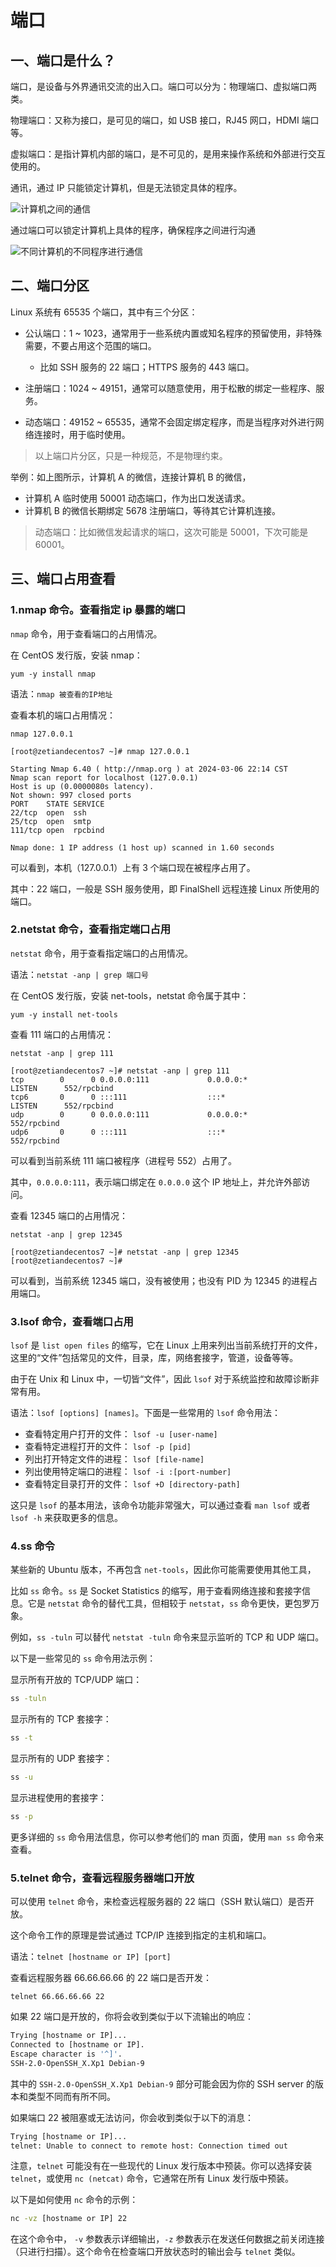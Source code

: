 # 端口

## 一、端口是什么？

端口，是设备与外界通讯交流的出入口。端口可以分为：物理端口、虚拟端口两类。

物理端口：又称为接口，是可见的端口，如 USB 接口，RJ45 网口，HDMI 端口等。

虚拟端口：是指计算机内部的端口，是不可见的，是用来操作系统和外部进行交互使用的。

通讯，通过 IP 只能锁定计算机，但是无法锁定具体的程序。

![计算机之间的通信](NoteAssets/计算机之间的通信.png)

通过端口可以锁定计算机上具体的程序，确保程序之间进行沟通

![不同计算机的不同程序进行通信](NoteAssets/不同计算机的不同程序进行通信.png)

## 二、端口分区

Linux 系统有 65535 个端口，其中有三个分区：

- 公认端口：1 ~ 1023，通常用于一些系统内置或知名程序的预留使用，非特殊需要，不要占用这个范围的端口。
  - 比如 SSH 服务的 22 端口；HTTPS 服务的 443 端口。

- 注册端口：1024 ~ 49151，通常可以随意使用，用于松散的绑定一些程序、服务。
- 动态端口：49152 ~ 65535，通常不会固定绑定程序，而是当程序对外进行网络连接时，用于临时使用。

> 以上端口片分区，只是一种规范，不是物理约束。

举例：如上图所示，计算机 A 的微信，连接计算机 B 的微信，

- 计算机 A 临时使用 50001 动态端口，作为出口发送请求。
- 计算机 B 的微信长期绑定 5678 注册端口，等待其它计算机连接。

> 动态端口：比如微信发起请求的端口，这次可能是 50001，下次可能是 60001。

## 三、端口占用查看

### 1.nmap 命令。查看指定 ip 暴露的端口

`nmap` 命令，用于查看端口的占用情况。

在 CentOS 发行版，安装 nmap：

```shell
yum -y install nmap
```

语法：`nmap 被查看的IP地址`

查看本机的端口占用情况：

```shell
nmap 127.0.0.1
```

```shell
[root@zetiandecentos7 ~]# nmap 127.0.0.1

Starting Nmap 6.40 ( http://nmap.org ) at 2024-03-06 22:14 CST
Nmap scan report for localhost (127.0.0.1)
Host is up (0.0000080s latency).
Not shown: 997 closed ports
PORT    STATE SERVICE
22/tcp  open  ssh
25/tcp  open  smtp
111/tcp open  rpcbind

Nmap done: 1 IP address (1 host up) scanned in 1.60 seconds
```

可以看到，本机（127.0.0.1）上有 3 个端口现在被程序占用了。

其中：22 端口，一般是 SSH 服务使用，即 FinalShell 远程连接 Linux 所使用的端口。

### 2.netstat 命令，查看指定端口占用

`netstat` 命令，用于查看指定端口的占用情况。

语法：`netstat -anp | grep 端口号`

在 CentOS 发行版，安装 net-tools，netstat 命令属于其中：

```shell
yum -y install net-tools
```

查看 111 端口的占用情况：

```shell
netstat -anp | grep 111
```

```shell
[root@zetiandecentos7 ~]# netstat -anp | grep 111
tcp        0      0 0.0.0.0:111             0.0.0.0:*               LISTEN      552/rpcbind
tcp6       0      0 :::111                  :::*                    LISTEN      552/rpcbind
udp        0      0 0.0.0.0:111             0.0.0.0:*                           552/rpcbind
udp6       0      0 :::111                  :::*                                552/rpcbind
```

可以看到当前系统 111 端口被程序（进程号 552）占用了。

其中，`0.0.0.0:111`，表示端口绑定在 `0.0.0.0` 这个 IP 地址上，并允许外部访问。

查看 12345 端口的占用情况：

```shell
netstat -anp | grep 12345
```

```shell
[root@zetiandecentos7 ~]# netstat -anp | grep 12345
[root@zetiandecentos7 ~]#
```

可以看到，当前系统 12345 端口，没有被使用；也没有 PID 为 12345 的进程占用端口。

### 3.lsof 命令，查看端口占用

`lsof` 是 `list open files` 的缩写，它在 Linux 上用来列出当前系统打开的文件，这里的“文件”包括常见的文件，目录，库，网络套接字，管道，设备等等。

由于在 Unix 和 Linux 中，一切皆“文件”，因此 `lsof` 对于系统监控和故障诊断非常有用。

语法：`lsof [options] [names]`。下面是一些常用的 `lsof` 命令用法：

- 查看特定用户打开的文件： `lsof -u [user-name]`
- 查看特定进程打开的文件： `lsof -p [pid]`
- 列出打开特定文件的进程： `lsof [file-name]`
- 列出使用特定端口的进程： `lsof -i :[port-number]`
- 查看特定目录打开的文件： `lsof +D [directory-path]`

这只是 `lsof` 的基本用法，该命令功能非常强大，可以通过查看 `man lsof` 或者 `lsof -h` 来获取更多的信息。

### 4.ss 命令

某些新的 Ubuntu 版本，不再包含 `net-tools`，因此你可能需要使用其他工具，

比如 `ss` 命令。`ss` 是 Socket Statistics 的缩写，用于查看网络连接和套接字信息。它是 `netstat` 命令的替代工具，但相较于 `netstat`，`ss` 命令更快，更包罗万象。

例如，`ss -tuln` 可以替代  `netstat -tuln` 命令来显示监听的 TCP 和 UDP 端口。

以下是一些常见的 `ss` 命令用法示例：

显示所有开放的 TCP/UDP 端口：

```bash
ss -tuln
```

显示所有的 TCP 套接字：

```bash
ss -t
```

显示所有的 UDP 套接字：

```bash
ss -u
```

显示进程使用的套接字：

```bash
ss -p
```

更多详细的 `ss` 命令用法信息，你可以参考他们的 man 页面，使用 `man ss` 命令来查看。

### 5.telnet 命令，查看远程服务器端口开放

可以使用 `telnet` 命令，来检查远程服务器的 22 端口（SSH 默认端口）是否开放。

这个命令工作的原理是尝试通过 TCP/IP 连接到指定的主机和端口。

语法：`telnet [hostname or IP] [port]`

查看远程服务器 66.66.66.66 的 22 端口是否开发：

```shell
telnet 66.66.66.66 22
```

如果 22 端口是开放的，你将会收到类似于以下流输出的响应：

```bash
Trying [hostname or IP]...
Connected to [hostname or IP].
Escape character is '^]'.
SSH-2.0-OpenSSH_X.Xp1 Debian-9
```

其中的 `SSH-2.0-OpenSSH_X.Xp1 Debian-9` 部分可能会因为你的 SSH server 的版本和类型不同而有所不同。

如果端口 22 被阻塞或无法访问，你会收到类似于以下的消息：

```bash
Trying [hostname or IP]...
telnet: Unable to connect to remote host: Connection timed out
```

注意，`telnet` 可能没有在一些现代的 Linux 发行版本中预装。你可以选择安装 `telnet`，或使用 `nc (netcat)` 命令，它通常在所有 Linux 发行版中预装。

以下是如何使用 `nc` 命令的示例：

```bash
nc -vz [hostname or IP] 22
```

在这个命令中， `-v` 参数表示详细输出，`-z` 参数表示在发送任何数据之前关闭连接（只进行扫描）。这个命令在检查端口开放状态时的输出会与 `telnet` 类似。
